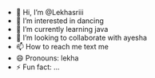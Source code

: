 - 👋 Hi, I’m @Lekhasriii
- 👀 I’m interested in dancing
- 🌱 I’m currently learning java
- 💞️ I’m looking to collaborate  with ayesha
- 📫 How to reach me text me
- 😄 Pronouns: lekha
- ⚡ Fun fact: ...

<!---
Lekhasriii/Lekhasriii is a ✨ special ✨ repository because its `README.md` (this file) appears on your GitHub profile.
You can click the Preview link to take a look at your changes.
--->

